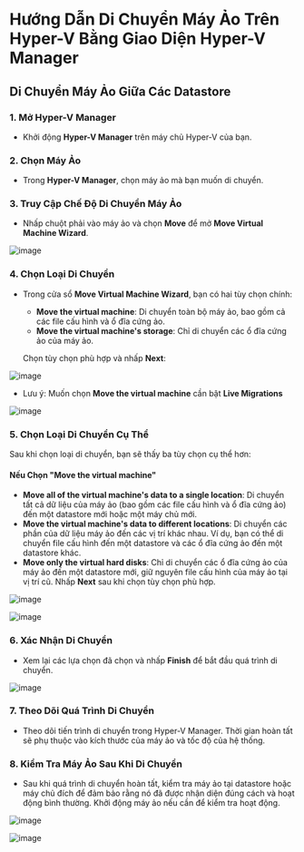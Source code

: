 
# Hướng Dẫn Di Chuyển Máy Ảo Trên Hyper-V Bằng Giao Diện Hyper-V Manager

## Di Chuyển Máy Ảo Giữa Các Datastore

### **1. Mở Hyper-V Manager**

- Khởi động **Hyper-V Manager** trên máy chủ Hyper-V của bạn.

### **2. Chọn Máy Ảo**

- Trong **Hyper-V Manager**, chọn máy ảo mà bạn muốn di chuyển.

### **3. Truy Cập Chế Độ Di Chuyển Máy Ảo**

- Nhấp chuột phải vào máy ảo và chọn **Move** để mở **Move Virtual Machine Wizard**.

![image](https://github.com/user-attachments/assets/b0968dd9-213f-4bbd-8726-b832a4e75675)

### **4. Chọn Loại Di Chuyển**

- Trong cửa sổ **Move Virtual Machine Wizard**, bạn có hai tùy chọn chính:

  - **Move the virtual machine**: Di chuyển toàn bộ máy ảo, bao gồm cả các file cấu hình và ổ đĩa cứng ảo.
  - **Move the virtual machine's storage**: Chỉ di chuyển các ổ đĩa cứng ảo của máy ảo.

  Chọn tùy chọn phù hợp và nhấp **Next**:
  
![image](https://github.com/user-attachments/assets/0603cbdf-35e3-40a9-a1dd-a017dde93970)

- Lưu ý: Muốn chọn **Move the virtual machine** cần bật **Live Migrations**

![image](https://github.com/user-attachments/assets/46d2824c-181f-4fe4-9d5e-904799b474ef)

### **5. Chọn Loại Di Chuyển Cụ Thể**

Sau khi chọn loại di chuyển, bạn sẽ thấy ba tùy chọn cụ thể hơn:

#### **Nếu Chọn "Move the virtual machine"**

  - **Move all of the virtual machine's data to a single location**: Di chuyển tất cả dữ liệu của máy ảo (bao gồm các file cấu hình và ổ đĩa cứng ảo) đến một datastore mới hoặc một máy chủ mới.
  - **Move the virtual machine's data to different locations**: Di chuyển các phần của dữ liệu máy ảo đến các vị trí khác nhau. Ví dụ, bạn có thể di chuyển file cấu hình đến một datastore và các ổ đĩa cứng ảo đến một datastore khác.
  - **Move only the virtual hard disks**: Chỉ di chuyển các ổ đĩa cứng ảo của máy ảo đến một datastore mới, giữ nguyên file cấu hình của máy ảo tại vị trí cũ.
  Nhấp **Next** sau khi chọn tùy chọn phù hợp.

![image](https://github.com/user-attachments/assets/f1084d24-c842-49ec-824f-09154a881c02)


![image](https://github.com/user-attachments/assets/1b293b94-1084-4206-8560-f239ee0605d6)


### **6. Xác Nhận Di Chuyển**

- Xem lại các lựa chọn đã chọn và nhấp **Finish** để bắt đầu quá trình di chuyển.


![image](https://github.com/user-attachments/assets/b4ccc5bd-256b-4d13-a949-f74ef383a048)

### **7. Theo Dõi Quá Trình Di Chuyển**

- Theo dõi tiến trình di chuyển trong Hyper-V Manager. Thời gian hoàn tất sẽ phụ thuộc vào kích thước của máy ảo và tốc độ của hệ thống.

### **8. Kiểm Tra Máy Ảo Sau Khi Di Chuyển**

- Sau khi quá trình di chuyển hoàn tất, kiểm tra máy ảo tại datastore hoặc máy chủ đích để đảm bảo rằng nó đã được nhận diện đúng cách và hoạt động bình thường. Khởi động máy ảo nếu cần để kiểm tra hoạt động.

![image](https://github.com/user-attachments/assets/1991d7ab-95b1-44ef-a962-1bb525cf3e86)

![image](https://github.com/user-attachments/assets/93c96ae9-89f0-4e71-bd68-aeb5d4cf80ef)
